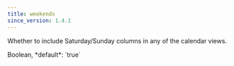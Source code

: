 ```yaml
---
title: weekends
since_version: 1.4.1
---
```


Whether to include Saturday/Sunday columns in any of the calendar views.

<div class='spec' markdown='1'>
Boolean, *default*: `true`
</div>
